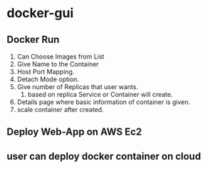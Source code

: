 # docker-gui

## Docker Run

1. Can Choose Images from List
2. Give Name to the Container
3. Host Port Mapping.
5. Detach Mode option.
6. Give number of Replicas that user wants.
    1. based on replica Service or Container will create.
7. Details page where basic information of container is given.    
8. scale container after created.
## Deploy Web-App on AWS Ec2

## user can deploy docker container on cloud
